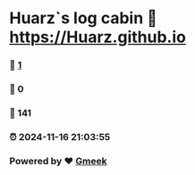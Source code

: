 # Huarz`s log cabin :link: https://Huarz.github.io 
### :page_facing_up: [1](https://Huarz.github.io/tag.html) 
### :speech_balloon: 0 
### :hibiscus: 141 
### :alarm_clock: 2024-11-16 21:03:55 
### Powered by :heart: [Gmeek](https://github.com/Meekdai/Gmeek)
